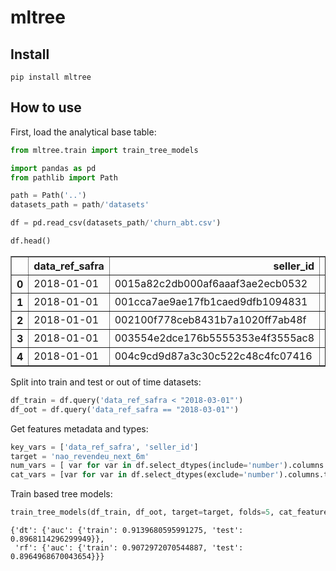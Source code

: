 mltree
================

<!-- WARNING: THIS FILE WAS AUTOGENERATED! DO NOT EDIT! -->

## Install

`pip install mltree`

## How to use

First, load the analytical base table:

``` python
from mltree.train import train_tree_models
```

``` python
import pandas as pd
from pathlib import Path

path = Path('..')
datasets_path = path/'datasets'

df = pd.read_csv(datasets_path/'churn_abt.csv')
```

``` python
df.head()
```

<div>
<style scoped>
    .dataframe tbody tr th:only-of-type {
        vertical-align: middle;
    }

    .dataframe tbody tr th {
        vertical-align: top;
    }

    .dataframe thead th {
        text-align: right;
    }
</style>
<table border="1" class="dataframe">
  <thead>
    <tr style="text-align: right;">
      <th></th>
      <th>data_ref_safra</th>
      <th>seller_id</th>
      <th>uf</th>
      <th>tot_orders_12m</th>
      <th>tot_items_12m</th>
      <th>tot_items_dist_12m</th>
      <th>receita_12m</th>
      <th>recencia</th>
      <th>nao_revendeu_next_6m</th>
    </tr>
  </thead>
  <tbody>
    <tr>
      <th>0</th>
      <td>2018-01-01</td>
      <td>0015a82c2db000af6aaaf3ae2ecb0532</td>
      <td>SP</td>
      <td>3</td>
      <td>3</td>
      <td>1</td>
      <td>2685.00</td>
      <td>74</td>
      <td>1</td>
    </tr>
    <tr>
      <th>1</th>
      <td>2018-01-01</td>
      <td>001cca7ae9ae17fb1caed9dfb1094831</td>
      <td>ES</td>
      <td>171</td>
      <td>207</td>
      <td>9</td>
      <td>21275.23</td>
      <td>2</td>
      <td>0</td>
    </tr>
    <tr>
      <th>2</th>
      <td>2018-01-01</td>
      <td>002100f778ceb8431b7a1020ff7ab48f</td>
      <td>SP</td>
      <td>38</td>
      <td>42</td>
      <td>15</td>
      <td>781.80</td>
      <td>2</td>
      <td>0</td>
    </tr>
    <tr>
      <th>3</th>
      <td>2018-01-01</td>
      <td>003554e2dce176b5555353e4f3555ac8</td>
      <td>GO</td>
      <td>1</td>
      <td>1</td>
      <td>1</td>
      <td>120.00</td>
      <td>16</td>
      <td>1</td>
    </tr>
    <tr>
      <th>4</th>
      <td>2018-01-01</td>
      <td>004c9cd9d87a3c30c522c48c4fc07416</td>
      <td>SP</td>
      <td>130</td>
      <td>141</td>
      <td>75</td>
      <td>16228.88</td>
      <td>8</td>
      <td>0</td>
    </tr>
  </tbody>
</table>
</div>

Split into train and test or out of time datasets:

``` python
df_train = df.query('data_ref_safra < "2018-03-01"')
df_oot = df.query('data_ref_safra == "2018-03-01"')
```

Get features metadata and types:

``` python
key_vars = ['data_ref_safra', 'seller_id']
target = 'nao_revendeu_next_6m'
num_vars = [ var for var in df.select_dtypes(include='number').columns.tolist() if var not in [target] ]
cat_vars = [var for var in df.select_dtypes(exclude='number').columns.tolist() if var not in key_vars]
```

Train based tree models:

``` python
train_tree_models(df_train, df_oot, target=target, folds=5, cat_features=cat_vars, num_features=num_vars, seed=42)
```

    {'dt': {'auc': {'train': 0.9139680595991275, 'test': 0.8968114296299949}},
     'rf': {'auc': {'train': 0.9072972070544887, 'test': 0.8964968670043654}}}
